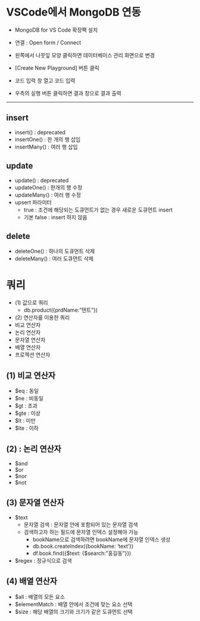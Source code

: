 # VSCode에서 MongoDB 연동
- MongoDB for VS Code 확장팩 설치

- 연결 : Open form / Connect
- 왼쪽에서 나뭇잎 모양 클릭하면 데이터베이스 관리 화면으로 변경 
- [Create New Playground] 버튼 클릭
- 코드 입력 창 열고  코드 입력
- 우측의 실행 버튼 클릭하면 결과 창으로 결과 출력
---
## insert
- insert() : deprecated
- insertOne() : 한 개의 행 삽입
- insertMany() : 여러 행 삽입

## update
- update() : deprecated
- updateOne() : 한개의 행 수정
- updateMany() : 여러 행 수정
- upsert 파라미터
    - true : 조건에 해당되는 도큐먼트가 없는 경우 새로운 도큐먼트 insert
    - 기본 false : insert 하지 않음

## delete
- deleteOne()  : 하나의 도큐먼트 삭제
- deleteMany() : 여러 도큐먼트 삭제

# 쿼리 
- (1) 값으로 쿼리 
    - db.product({prdName:”텐트”})
- (2) 연산자를 이용한 쿼리
- 비교 연산자
- 논리 연산자
- 문자열 연산자
- 배열 연산자 
- 프로젝션 연산자

## (1) 비교 연산자
- $eq : 동일
- $ne : 비동일
- $gt : 초과
- $gte : 이상
- $lt : 미만
- $lte : 이하

## (2) : 논리 연산자
- $and
- $or
- $nor
- $not

## (3) 문자열 연산자
- $text
    - 문자열 검색 : 문자열 안에 포함되어 있는 문자열 검색
    - 검색하고자 하는 필드에 문자열 인덱스 설정해야 가능
        - bookName으로 검색하려면 bookName에 문자열 인덱스 생성
        - db.book.createIndex({bookName: ‘text’})
        - df.book.find({$text: {$search:”홍길동”}})
- $regex : 정규식으로 검색

## (4) 배열 연산자
- $all : 배열의 모든 요소 
- $elementMatch : 배열 안에서 조건에 맞는 요소 선택
- $size : 해당 배열의 크기와 크기가 같은 도큐먼트 선택